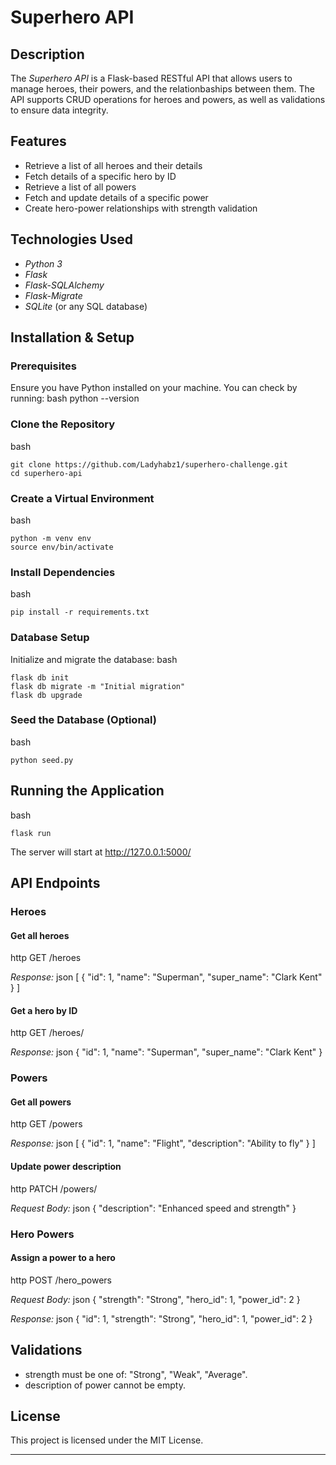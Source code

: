 # Superhero API

## Description
The *Superhero API* is a Flask-based RESTful API that allows users to manage heroes, their powers, and the relationbaships between them. The API supports CRUD operations for heroes and powers, as well as validations to ensure data integrity.

## Features
- Retrieve a list of all heroes and their details
- Fetch details of a specific hero by ID
- Retrieve a list of all powers
- Fetch and update details of a specific power
- Create hero-power relationships with strength validation

## Technologies Used
- *Python 3*
- *Flask*
- *Flask-SQLAlchemy*
- *Flask-Migrate*
- *SQLite* (or any SQL database)

## Installation & Setup
### Prerequisites
Ensure you have Python installed on your machine. You can check by running:
bash
python --version


### Clone the Repository
bash
```
git clone https://github.com/Ladyhabz1/superhero-challenge.git
cd superhero-api
```

### Create a Virtual Environment
bash
```
python -m venv env
source env/bin/activate
```

### Install Dependencies
bash
```
pip install -r requirements.txt
```

### Database Setup
Initialize and migrate the database:
bash
```
flask db init
flask db migrate -m "Initial migration"
flask db upgrade
```

### Seed the Database (Optional)
bash
```
python seed.py
```

## Running the Application
bash
```
flask run
```
The server will start at http://127.0.0.1:5000/

## API Endpoints

### Heroes
#### Get all heroes
http
GET /heroes

*Response:*
json
[
  {
    "id": 1,
    "name": "Superman",
    "super_name": "Clark Kent"
  }
]


#### Get a hero by ID
http
GET /heroes/<id>

*Response:*
json
{
  "id": 1,
  "name": "Superman",
  "super_name": "Clark Kent"
}


### Powers
#### Get all powers
http
GET /powers

*Response:*
json
[
  {
    "id": 1,
    "name": "Flight",
    "description": "Ability to fly"
  }
]


#### Update power description
http
PATCH /powers/<id>

*Request Body:*
json
{
  "description": "Enhanced speed and strength"
}


### Hero Powers
#### Assign a power to a hero
http
POST /hero_powers

*Request Body:*
json
{
  "strength": "Strong",
  "hero_id": 1,
  "power_id": 2
}


*Response:*
json
{
  "id": 1,
  "strength": "Strong",
  "hero_id": 1,
  "power_id": 2
}


## Validations
- strength must be one of: "Strong", "Weak", "Average".
- description of power cannot be empty.

## License
This project is licensed under the MIT License.

---
